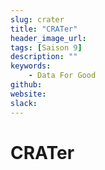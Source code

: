```yaml
---
slug: crater
title: "CRATer"
header_image_url: 
tags: [Saison 9]
description: ""
keywords:
    - Data For Good
github: 
website: 
slack: 
---
```


# CRATer